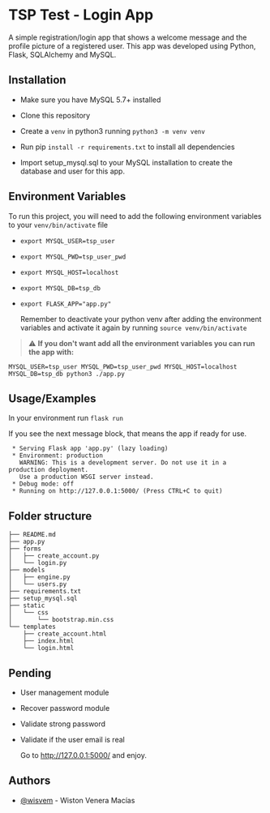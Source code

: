 # TSP Test - Login App

A simple registration/login app that shows a welcome message and the profile picture of a registered user.
This app was developed using Python, Flask, SQLAlchemy and MySQL.

## Installation

- Make sure you have MySQL 5.7+ installed

- Clone this repository

- Create a ```venv``` in python3 running ```python3 -m venv venv```

- Run pip ```install -r requirements.txt``` to install all dependencies

- Import setup_mysql.sql to your MySQL installation to create the database and user for this app.


## Environment Variables

To run this project, you will need to add the following environment variables to your ```venv/bin/activate``` file

- ```export MYSQL_USER=tsp_user```
- ```export MYSQL_PWD=tsp_user_pwd``` 
- ```export MYSQL_HOST=localhost```
- ```export MYSQL_DB=tsp_db```
- ```export FLASK_APP="app.py"```

  Remember to deactivate your python venv after adding the environment variables and activate it again by running ```source venv/bin/activate```

> :warning: **If you don't want add all the environment variables you can run the app with:**

```
MYSQL_USER=tsp_user MYSQL_PWD=tsp_user_pwd MYSQL_HOST=localhost MYSQL_DB=tsp_db python3 ./app.py
```

## Usage/Examples

In your environment run ```flask run```

If you see the next message block, that means the app if ready for use.
```
 * Serving Flask app 'app.py' (lazy loading)
 * Environment: production
   WARNING: This is a development server. Do not use it in a production deployment.
   Use a production WSGI server instead.
 * Debug mode: off
 * Running on http://127.0.0.1:5000/ (Press CTRL+C to quit)
```

## Folder structure

```
├── README.md
├── app.py
├── forms
│   ├── create_account.py
│   └── login.py
├── models
│   ├── engine.py
│   └── users.py
├── requirements.txt
├── setup_mysql.sql
├── static
│   └── css
│       └── bootstrap.min.css
└── templates
    ├── create_account.html
    ├── index.html
    └── login.html
```

## Pending

- User management module
- Recover password module
- Validate strong password
- Validate if the user email is real


  Go to http://127.0.0.1:5000/ and enjoy.



## Authors

- [@wisvem](https://www.github.com/wisvem) - Wiston Venera Macías

  